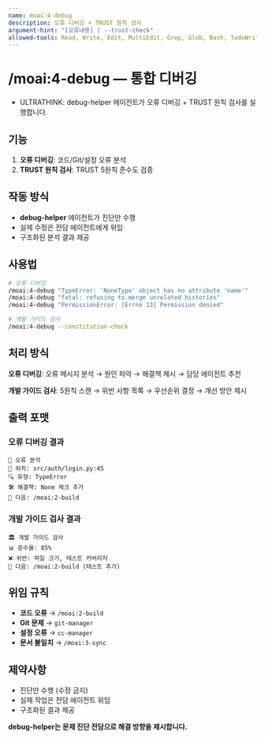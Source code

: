 ```yaml
---
name: moai:4-debug
description: 오류 디버깅 + TRUST 원칙 검사
argument-hint: "[오류내용] | --trust-check"
allowed-tools: Read, Write, Edit, MultiEdit, Grep, Glob, Bash, TodoWrite
---
```


# /moai:4-debug — 통합 디버깅

- ULTRATHINK: debug-helper 에이전트가 오류 디버깅 + TRUST 원칙 검사를 실행합니다.

## 기능

1. **오류 디버깅**: 코드/Git/설정 오류 분석
2. **TRUST 원칙 검사**: TRUST 5원칙 준수도 검증

## 작동 방식

- **debug-helper** 에이전트가 진단만 수행
- 실제 수정은 전담 에이전트에게 위임
- 구조화된 분석 결과 제공

## 사용법

```bash
# 오류 디버깅
/moai:4-debug "TypeError: 'NoneType' object has no attribute 'name'"
/moai:4-debug "fatal: refusing to merge unrelated histories"
/moai:4-debug "PermissionError: [Errno 13] Permission denied"

# 개발 가이드 검사
/moai:4-debug --constitution-check
```

## 처리 방식

**오류 디버깅**: 오류 메시지 분석 → 원인 파악 → 해결책 제시 → 담당 에이전트 추천

**개발 가이드 검사**: 5원칙 스캔 → 위반 사항 목록 → 우선순위 결정 → 개선 방안 제시

## 출력 포맷

### 오류 디버깅 결과

```
🐛 오류 분석
📍 위치: src/auth/login.py:45
🔍 유형: TypeError
🛠️ 해결책: None 체크 추가
🎯 다음: /moai:2-build
```

### 개발 가이드 검사 결과

```
🏛️ 개발 가이드 검사
📊 준수율: 85%
❌ 위반: 파일 크기, 테스트 커버리지
🎯 다음: /moai:2-build (테스트 추가)
```

## 위임 규칙

- **코드 오류** → `/moai:2-build`
- **Git 문제** → `git-manager`
- **설정 오류** → `cc-manager`
- **문서 불일치** → `/moai:3-sync`

## 제약사항

- 진단만 수행 (수정 금지)
- 실제 작업은 전담 에이전트 위임
- 구조화된 결과 제공

**debug-helper는 문제 진단 전담으로 해결 방향을 제시합니다.**
